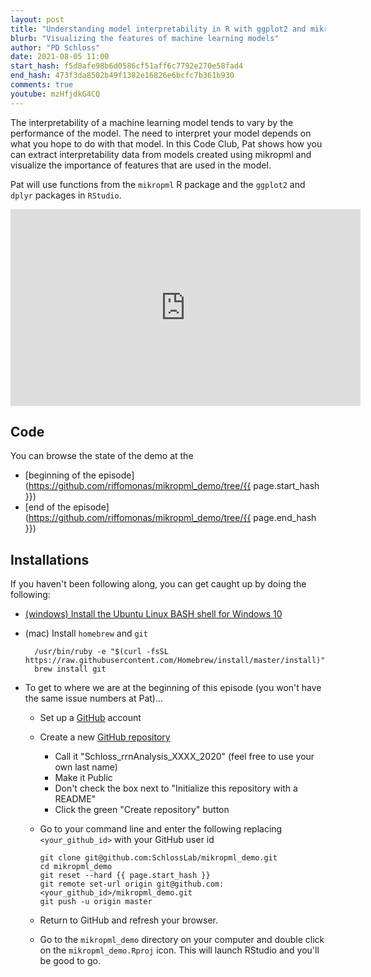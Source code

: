 ```yaml
---
layout: post
title: "Understanding model interpretability in R with ggplot2 and mikropml (CC134)"
blurb: "Visualizing the features of machine learning models"
author: "PD Schloss"
date: 2021-08-05 11:00
start_hash: f5d8afe98b6d0586cf51aff6c7792e270e58fad4
end_hash: 473f3da8502b49f1382e16826e6bcfc7b361b930
comments: true
youtube: mzHfjdkG4CQ
---
```


The interpretability of a machine learning model tends to vary by the performance of the model. The need to interpret your model depends on what you hope to do with that model. In this Code Club, Pat shows how you can extract interpretability data from models created using mikropml and visualize the importance of features that are used in the model.

Pat will use functions from the `mikropml` R package and the `ggplot2` and `dplyr` packages in `RStudio`.


<iframe style="margin: 0 auto;display:block;" width="560" height="315" src="https://www.youtube.com/embed/{{ page.youtube }}" frameborder="0" allow="accelerometer; autoplay; encrypted-media; gyroscope; picture-in-picture" allowfullscreen></iframe>

## Code

You can browse the state of the demo at the
* [beginning of the episode](https://github.com/riffomonas/mikropml_demo/tree/{{ page.start_hash }})
* [end of the episode](https://github.com/riffomonas/mikropml_demo/tree/{{ page.end_hash }})


## Installations

If you haven't been following along, you can get caught up by doing the following:

* [(windows) Install the Ubuntu Linux BASH shell for Windows 10](https://itsfoss.com/install-bash-on-windows/)
* (mac) Install `homebrew` and `git`
  ```
	/usr/bin/ruby -e "$(curl -fsSL https://raw.githubusercontent.com/Homebrew/install/master/install)"
	brew install git
	```

* To get to where we are at the beginning of this episode (you won't have the same issue numbers at Pat)...
  - Set up a [GitHub](https://www.github.com) account
  - Create a new [GitHub repository](https://github.com/new)
    - Call it "Schloss_rrnAnalysis_XXXX_2020" (feel free to use your own last name)
    - Make it Public
    - Don't check the box next to "Initialize this repository with a README"
    - Click the green "Create repository" button
  - Go to your command line and enter the following replacing `<your_github_id>` with your GitHub user id

		git clone git@github.com:SchlossLab/mikropml_demo.git
		cd mikropml_demo
		git reset --hard {{ page.start_hash }}
		git remote set-url origin git@github.com:<your_github_id>/mikropml_demo.git
		git push -u origin master

  - Return to GitHub and refresh your browser.
  - Go to the `mikropml_demo` directory on your computer and double click on the `mikropml_demo.Rproj` icon. This will launch RStudio and you'll be good to go.
